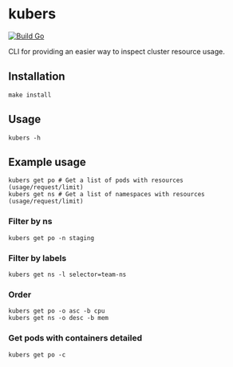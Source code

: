 # kubers

[![Build Go](https://github.com/mihaisee/kubers/actions/workflows/build.yml/badge.svg)](https://github.com/mihaisee/kubers/actions/workflows/build.yml)

CLI for providing an easier way to inspect cluster resource usage.

## Installation

`make install`

## Usage
```shell
kubers -h
```

## Example usage
```shell
kubers get po # Get a list of pods with resources (usage/request/limit)
kubers get ns # Get a list of namespaces with resources (usage/request/limit)
```

### Filter by ns
```shell
kubers get po -n staging
```

### Filter by labels
```shell
kubers get ns -l selector=team-ns
```

### Order
```shell
kubers get po -o asc -b cpu
kubers get ns -o desc -b mem
```

### Get pods with containers detailed
```shell
kubers get po -c
```

